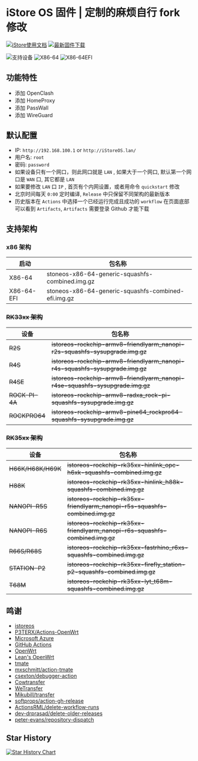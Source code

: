 # iStore OS 固件 | 定制的麻烦自行 fork 修改

[![iStore使用文档](https://img.shields.io/badge/使用文档-iStore%20OS-brightgreen?style=flat-square)](https://doc.linkease.com/zh/guide/istoreos) [![最新固件下载](https://img.shields.io/github/v/release/draco-china/istoreos-rk35xx-actions?style=flat-square&label=最新固件下载)](../../releases/latest)

![支持设备](https://img.shields.io/badge/支持设备:-blueviolet.svg?style=flat-square)  ![X86-64](https://img.shields.io/badge/X86-64-blue.svg?style=flat-square) ![X86-64EFI](https://img.shields.io/badge/X86-64EFI-blue.svg?style=flat-square) 

## 功能特性

- 添加 OpenClash
- 添加 HomeProxy
- 添加 PassWall
- 添加 WireGuard

## 默认配置

- IP: `http://192.168.100.1` or `http://iStoreOS.lan/`
- 用户名: `root`
- 密码: `password`
- 如果设备只有一个网口，则此网口就是 `LAN` , 如果大于一个网口, 默认第一个网口是 `WAN` 口, 其它都是 `LAN`
- 如果要修改 `LAN` 口 `IP` , 首页有个内网设置，或者用命令 `quickstart` 修改
- 北京时间每天 `0:00` 定时编译, `Release` 中只保留不同架构的最新版本
- 历史版本在 `Actions` 中选择一个已经运行完成且成功的 `workflow` 在页面底部可以看到 `Artifacts`, `Artifacts` 需要登录 Github 才能下载

## 支持架构

### x86 架构

| 启动       | 包名称                                              |
| ---------- | --------------------------------------------------- |
| X86-64     | stoneos-x86-64-generic-squashfs-combined.img.gz    |
| X86-64-EFI | stoneos-x86-64-generic-squashfs-combined-efi.img.gz |

### <del>RK33xx 架构</del>  

| 设备       | 包名称                                                                    |
| ---------- | ------------------------------------------------------------------------- |
| <del>R2S</del>        | <del>istoreos-rockchip-armv8-friendlyarm_nanopi-r2s-squashfs-sysupgrade.img.gz</del> |
| <del>R4S</del>        | <del>istoreos-rockchip-armv8-friendlyarm_nanopi-r4s-squashfs-sysupgrade.img.gz</del> |
| <del>R4SE</del>       | <del>istoreos-rockchip-armv8-friendlyarm_nanopi-r4se-squashfs-sysupgrade.img.gz</del> |
| <del>ROCK-PI-4A</del> | <del>istoreos-rockchip-armv8-radxa_rock-pi-squashfs-sysupgrade.img.gz</del>           |
| <del>ROCKPRO64</del>  | <del>istoreos-rockchip-armv8-pine64_rockpro64-squashfs-sysupgrade.img.gz</del>        |

### <del>RK35xx 架构</del> 

| 设备           | 包名称                                                                   |
| -------------- | ------------------------------------------------------------------------ |
| <del>H66K/H68K/H69K</del> | <del>istoreos-rockchip-rk35xx-hinlink_opc-h6xk-squashfs-combined.img.gz</del>       |
| <del>H88K</del>           | <del>istoreos-rockchip-rk35xx-hinlink_h88k-squashfs-combined.img.gz</del>           |
| <del>NANOPI-R5S</del>     | <del>istoreos-rockchip-rk35xx-friendlyarm_nanopi-r5s-squashfs-combined.img.gz</del> |
| <del>NANOPI-R6S</del>     | <del>istoreos-rockchip-rk35xx-friendlyarm_nanopi-r6s-squashfs-combined.img.gz</del> |
| <del>R66S/R68S</del>      | <del>istoreos-rockchip-rk35xx-fastrhino_r6xs-squashfs-combined.img.gz</del>         |
| <del>STATION-P2</del>     | <del>istoreos-rockchip-rk35xx-firefly_station-p2-squashfs-combined.img.gz</del>     |
| <del>T68M</del>           | <del>istoreos-rockchip-rk35xx-lyt_t68m-squashfs-combined.img.gz</del>               |

## 鸣谢

- [istoreos](https://github.com/istoreos/istoreos)
- [P3TERX/Actions-OpenWrt](https://github.com/P3TERX/Actions-OpenWrt)
- [Microsoft Azure](https://azure.microsoft.com)
- [GitHub Actions](https://github.com/features/actions)
- [OpenWrt](https://github.com/openwrt/openwrt)
- [Lean&#39;s OpenWrt](https://github.com/coolsnowwolf/lede)
- [tmate](https://github.com/tmate-io/tmate)
- [mxschmitt/action-tmate](https://github.com/mxschmitt/action-tmate)
- [csexton/debugger-action](https://github.com/csexton/debugger-action)
- [Cowtransfer](https://cowtransfer.com)
- [WeTransfer](https://wetransfer.com/)
- [Mikubill/transfer](https://github.com/Mikubill/transfer)
- [softprops/action-gh-release](https://github.com/softprops/action-gh-release)
- [ActionsRML/delete-workflow-runs](https://github.com/ActionsRML/delete-workflow-runs)
- [dev-drprasad/delete-older-releases](https://github.com/dev-drprasad/delete-older-releases)
- [peter-evans/repository-dispatch](https://github.com/peter-evans/repository-dispatch)

## Star History

[![Star History Chart](https://api.star-history.com/svg?repos=s71557/iStoreOS-Actions&type=Timeline)](https://www.star-history.com/#s71557/iStoreOS-Actions&Timeline)
